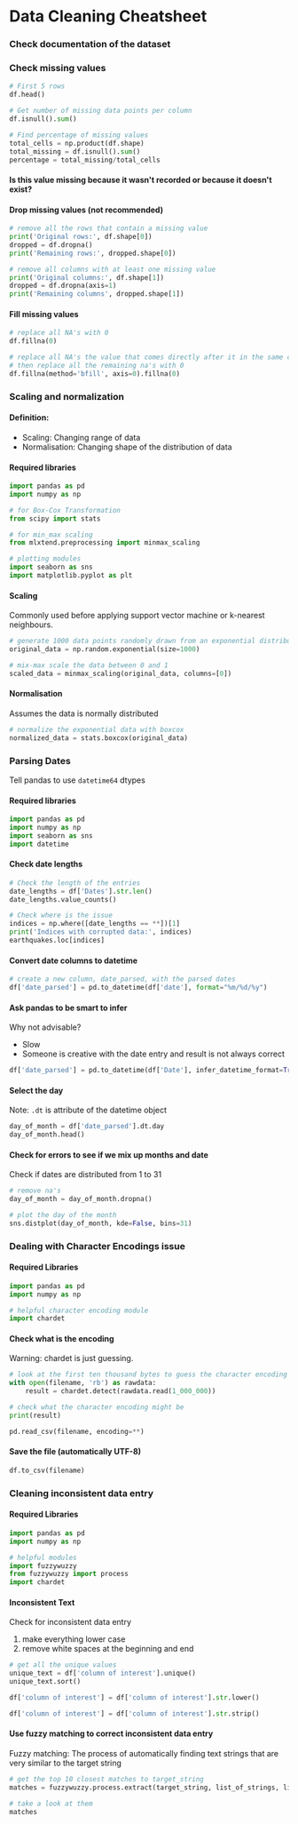 # Data Cleaning Cheatsheet

### Check documentation of the dataset
### Check missing values


```python
# First 5 rows
df.head()

# Get number of missing data points per column
df.isnull().sum()

# Find percentage of missing values
total_cells = np.product(df.shape)
total_missing = df.isnull().sum()
percentage = total_missing/total_cells
```
#### Is this value missing because it wasn't recorded or because it doesn't exist?

#### Drop missing values (not recommended)
```python
# remove all the rows that contain a missing value
print('Original rows:', df.shape[0])
dropped = df.dropna()
print('Remaining rows:', dropped.shape[0])

# remove all columns with at least one missing value
print('Original columns:', df.shape[1])
dropped = df.dropna(axis=1)
print('Remaining columns', dropped.shape[1])
```

#### Fill missing values

```python
# replace all NA's with 0
df.fillna(0)

# replace all NA's the value that comes directly after it in the same column, 
# then replace all the remaining na's with 0
df.fillna(method='bfill', axis=0).fillna(0)
```

### Scaling and normalization
#### Definition: 
- Scaling: Changing range of data
- Normalisation: Changing shape of the distribution of data

#### Required libraries

```python
import pandas as pd
import numpy as np

# for Box-Cox Transformation
from scipy import stats

# for min_max scaling
from mlxtend.preprocessing import minmax_scaling

# plotting modules
import seaborn as sns
import matplotlib.pyplot as plt
```

#### Scaling
Commonly used before applying support vector machine or k-nearest neighbours. 

```python
# generate 1000 data points randomly drawn from an exponential distribution
original_data = np.random.exponential(size=1000)

# mix-max scale the data between 0 and 1
scaled_data = minmax_scaling(original_data, columns=[0])
```

#### Normalisation
Assumes the data is normally distributed

```python
# normalize the exponential data with boxcox
normalized_data = stats.boxcox(original_data)
```

### Parsing Dates
Tell pandas to use ```datetime64``` dtypes
#### Required libraries

```python
import pandas as pd
import numpy as np
import seaborn as sns
import datetime
```

#### Check date lengths
```python
# Check the length of the entries
date_lengths = df['Dates'].str.len()
date_lengths.value_counts()

# Check where is the issue
indices = np.where([date_lengths == **])[1]
print('Indices with corrupted data:', indices)
earthquakes.loc[indices]
```

#### Convert date columns to datetime

```python
# create a new column, date_parsed, with the parsed dates
df['date_parsed'] = pd.to_datetime(df['date'], format="%m/%d/%y")
```
#### Ask pandas to be smart to infer
Why not advisable?
- Slow
- Someone is creative with the date entry and result is not always correct
```python
df['date_parsed'] = pd.to_datetime(df['Date'], infer_datetime_format=True)
```

#### Select the day
Note: ```.dt``` is attribute of the datetime object
```python
day_of_month = df['date_parsed'].dt.day
day_of_month.head()
```

#### Check for errors to see if we mix up months and date
Check if dates are distributed from 1 to 31
```python
# remove na's
day_of_month = day_of_month.dropna()

# plot the day of the month
sns.distplot(day_of_month, kde=False, bins=31)
```

### Dealing with Character Encodings issue

#### Required Libraries

```python
import pandas as pd
import numpy as np

# helpful character encoding module
import chardet
```

#### Check what is the encoding
Warning: chardet is just guessing. 
```python
# look at the first ten thousand bytes to guess the character encoding
with open(filename, 'rb') as rawdata:
    result = chardet.detect(rawdata.read(1_000_000))

# check what the character encoding might be
print(result)

pd.read_csv(filename, encoding=**)
```

#### Save the file (automatically UTF-8)

```python
df.to_csv(filename)
```

### Cleaning inconsistent data entry

#### Required Libraries
```python
import pandas as pd
import numpy as np

# helpful modules
import fuzzywuzzy
from fuzzywuzzy import process
import chardet
```

#### Inconsistent Text
Check for inconsistent data entry
1. make everything lower case
2. remove white spaces at the beginning and end
```python
# get all the unique values
unique_text = df['column of interest'].unique()
unique_text.sort()

df['column of interest'] = df['column of interest'].str.lower()

df['column of interest'] = df['column of interest'].str.strip()

```

#### Use fuzzy matching to correct inconsistent data entry
Fuzzy matching: The process of automatically finding text strings that are very similar to the target string

```python
# get the top 10 closest matches to target_string
matches = fuzzywuzzy.process.extract(target_string, list_of_strings, limit=10, scorer=fuzzywuzzy.fuzz.token_sort_ratio)

# take a look at them
matches
```

